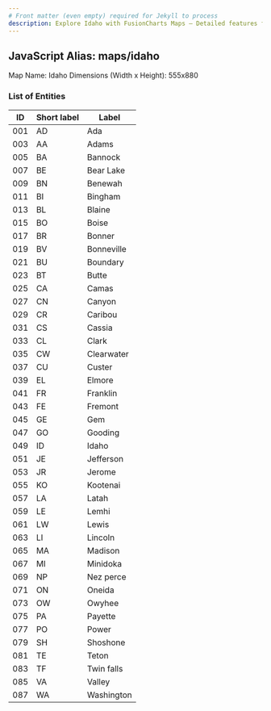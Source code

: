 ```yaml
---
# Front matter (even empty) required for Jekyll to process
description: Explore Idaho with FusionCharts Maps – Detailed features for seamless integration. Try now & enhance your data visualization today! 
---
```


## JavaScript Alias: maps/idaho

Map Name: Idaho
Dimensions (Width x Height): 555x880





### List of Entities

ID | Short label | Label
---|---|---|
001|AD|Ada
003|AA|Adams
005|BA|Bannock
007|BE|Bear Lake
009|BN|Benewah
011|BI|Bingham
013|BL|Blaine
015|BO|Boise
017|BR|Bonner
019|BV|Bonneville
021|BU|Boundary
023|BT|Butte
025|CA|Camas
027|CN|Canyon
029|CR|Caribou
031|CS|Cassia
033|CL|Clark
035|CW|Clearwater
037|CU|Custer
039|EL|Elmore
041|FR|Franklin
043|FE|Fremont
045|GE|Gem
047|GO|Gooding
049|ID|Idaho
051|JE|Jefferson
053|JR|Jerome
055|KO|Kootenai
057|LA|Latah
059|LE|Lemhi
061|LW|Lewis
063|LI|Lincoln
065|MA|Madison
067|MI|Minidoka
069|NP|Nez perce
071|ON|Oneida
073|OW|Owyhee
075|PA|Payette
077|PO|Power
079|SH|Shoshone
081|TE|Teton
083|TF|Twin falls
085|VA|Valley
087|WA|Washington

